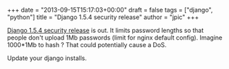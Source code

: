 +++
date = "2013-09-15T15:17:03+00:00"
draft = false
tags = ["django", "python"]
title = "Django 1.5.4 security release"
author = "jpic"
+++

[Django 1.5.4 security release](https://www.djangoproject.com/weblog/2013/sep/15/security/) is out. It limits password lengths so that people don't upload 1Mb passwords (limit for nginx default config). Imagine 1000*1Mb to hash ? That could potentially cause a DoS.

Update your django installs.
